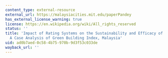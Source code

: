 ```yaml
---
content_type: external-resource
external_url: https://malaysiacities.mit.edu/paperPandey
has_external_license_warning: true
license: https://en.wikipedia.org/wiki/All_rights_reserved
status: ''
title: 'Impact of Rating Systems on the Sustainability and Efficacy of Green Buildings:
  A Case Analysis of Green Building Index, Malaysia'
uid: ad0b7aed-0c58-4b75-970b-9d3f53c033de
wayback_url: ''
---
```

